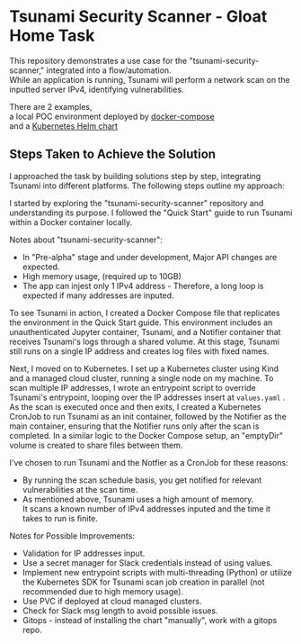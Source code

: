 # Tsunami Security Scanner - Gloat Home Task

This repository demonstrates a use case for the "tsunami-security-scanner," integrated into a flow/automation.  
While an application is running, Tsunami will perform a network scan on the inputted server IPv4, identifying vulnerabilities.

There are 2 examples,  
a local POC environment deployed by [docker-compose](/docker-compose/README.md)  
and a [Kubernetes Helm chart](/kubernetes/README.md)

## Steps Taken to Achieve the Solution
I approached the task by building solutions step by step, integrating Tsunami into different platforms. The following steps outline my approach:

I started by exploring the "tsunami-security-scanner" repository and understanding its purpose.
I followed the "Quick Start" guide to run Tsunami within a Docker container locally.  

Notes about "tsunami-security-scanner":

* In "Pre-alpha" stage and under development, Major API changes are expected.
* High memory usage, (required up to 10GB)  
* The app can injest only 1 IPv4 address - Therefore, a long loop is expected if many addresses are inputed.

To see Tsunami in action, I created a Docker Compose file that replicates the environment in the Quick Start guide. This environment includes an unauthenticated Jupyter container, Tsunami, and a Notifier container that receives Tsunami's logs through a shared volume. At this stage, Tsunami still runs on a single IP address and creates log files with fixed names.

Next, I moved on to Kubernetes. I set up a Kubernetes cluster using Kind and a managed cloud cluster, running a single node on my machine. To scan multiple IP addresses, I wrote an entrypoint script to override Tsunami's entrypoint, looping over the IP addresses insert at `values.yaml` . As the scan is executed once and then exits, I created a Kubernetes CronJob to run Tsunami as an init container, followed by the Notifier as the main container, ensuring that the Notifier runs only after the scan is completed. In a similar logic to the Docker Compose setup, an "emptyDir" volume is created to share files between them.

I've chosen to run Tsunami and the Notfier as a CronJob for these reasons:  
* By running the scan schedule basis, you get notified for relevant vulnerabilities at the scan time.  
* As mentioned above, Tsunami uses a high amount of memory.  
It scans a known number of IPv4 addresses inputed and the time it takes to run is finite.  

Notes for Possible Improvements:
* Validation for IP addresses input.  
* Use a secret manager for Slack credentials instead of using values.
* Implement new entrypoint scripts with multi-threading (Python) or utilize the Kubernetes SDK for Tsunami scan job creation in parallel (not recommended due to high memory usage).  
* Use PVC if deployed at cloud managed clusters.  
* Check for Slack msg length to avoid possible issues.  
* Gitops - instead of installing the chart "manually", work with a gitops repo.  
